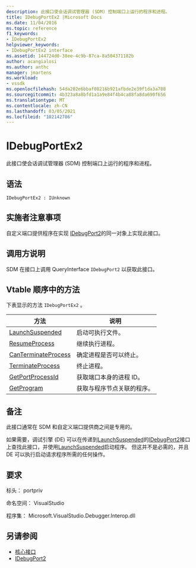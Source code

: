 ```yaml
---
description: 此接口使会话调试管理器 (SDM) 控制端口上运行的程序和进程。
title: IDebugPortEx2 |Microsoft Docs
ms.date: 11/04/2016
ms.topic: reference
f1_keywords:
- IDebugPortEx2
helpviewer_keywords:
- IDebugPortEx2 interface
ms.assetid: 144724d0-38ee-4c9b-87ca-8a504371182b
author: acangialosi
ms.author: anthc
manager: jmartens
ms.workload:
- vssdk
ms.openlocfilehash: 54da202e6bbaf08216b921afbde2e39f1da3a788
ms.sourcegitcommit: 4b323a8a8bfd1a1a9e84f4b4ca88fa8da690f656
ms.translationtype: MT
ms.contentlocale: zh-CN
ms.lasthandoff: 03/05/2021
ms.locfileid: "102142786"
---
```

# <a name="idebugportex2"></a>IDebugPortEx2
此接口使会话调试管理器 (SDM) 控制端口上运行的程序和进程。

## <a name="syntax"></a>语法

```
IDebugPortEx2 : IUnknown
```

## <a name="notes-for-implementers"></a>实施者注意事项
 自定义端口提供程序在实现 [IDebugPort2](../../../extensibility/debugger/reference/idebugport2.md)的同一对象上实现此接口。

## <a name="notes-for-callers"></a>调用方说明
 SDM 在接口[](/cpp/atl/queryinterface)上调用 QueryInterface `IDebugPort2` 以获取此接口。

## <a name="methods-in-vtable-order"></a>Vtable 顺序中的方法
 下表显示的方法 `IDebugPortEx2` 。

|方法|说明|
|------------|-----------------|
|[LaunchSuspended](../../../extensibility/debugger/reference/idebugportex2-launchsuspended.md)|启动可执行文件。|
|[ResumeProcess](../../../extensibility/debugger/reference/idebugportex2-resumeprocess.md)|继续执行进程。|
|[CanTerminateProcess](../../../extensibility/debugger/reference/idebugportex2-canterminateprocess.md)|确定进程是否可以终止。|
|[TerminateProcess](../../../extensibility/debugger/reference/idebugportex2-terminateprocess.md)|终止进程。|
|[GetPortProcessId](../../../extensibility/debugger/reference/idebugportex2-getportprocessid.md)|获取端口本身的进程 ID。|
|[GetProgram](../../../extensibility/debugger/reference/idebugportex2-getprogram.md)|获取与程序节点关联的程序。|

## <a name="remarks"></a>备注
 此接口通常在 SDM 和自定义端口提供商之间是专用的。

 如果需要，调试引擎 (DE) 可以在传递到[LaunchSuspended](../../../extensibility/debugger/reference/idebugenginelaunch2-launchsuspended.md)的[IDebugPort2](../../../extensibility/debugger/reference/idebugport2.md)接口上查找此接口，并使用[LaunchSuspended](../../../extensibility/debugger/reference/idebugportex2-launchsuspended.md)启动程序。 但这并不是必需的，并且 DE 可以执行启动请求程序所需的任何操作。

## <a name="requirements"></a>要求
 标头： portpriv

 命名空间： VisualStudio

 程序集： Microsoft.VisualStudio.Debugger.Interop.dll

## <a name="see-also"></a>另请参阅
- [核心接口](../../../extensibility/debugger/reference/core-interfaces.md)
- [IDebugPort2](../../../extensibility/debugger/reference/idebugport2.md)
